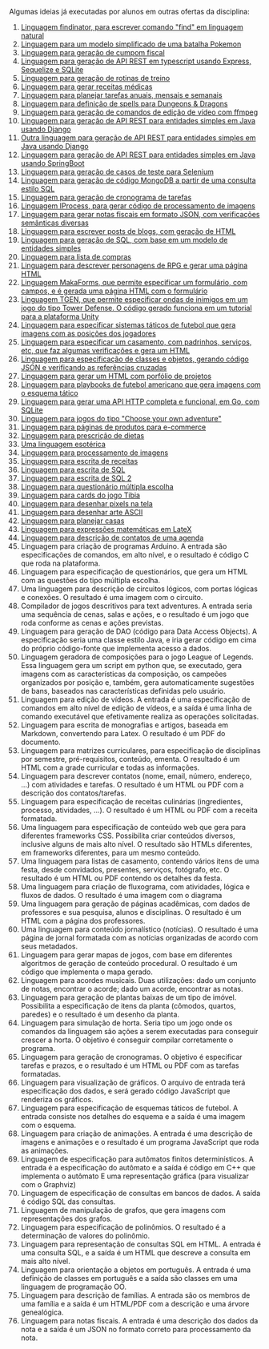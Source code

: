 Algumas ideias já executadas por alunos em outras ofertas da disciplina:

1. [Linguagem findinator, para escrever comando "find" em linguagem natural](https://github.com/VitorDonadelli/compiladores/tree/main/T6)
1. [Linguagem para um modelo simplificado de uma batalha Pokemon](https://github.com/amandapmn/compiladores_2021/tree/main/Trab4)
1. [Linguagem para geração de cumpom fiscal](https://github.com/FernandoSNunes/Trab-Compiladores/tree/main/T4)
1. [Linguagem para geração de API REST em typescript usando Express, Sequelize e SQLite](https://github.com/joaovicmendes/ts-api-generator)
1. [Linguagem para geração de rotinas de treino](https://github.com/vrechson/birlang)
1. [Linguagem para gerar receitas médicas](https://github.com/RosevalJr/T4-COMPILADORES)
1. [Linguagem para planejar tarefas anuais, mensais e semanais](https://github.com/18argon/compiladores-enpe3/tree/main/trabalho4/planner)
1. [Linguagem para definição de spells para Dungeons & Dragons](https://github.com/renandantasp/compiladores/tree/main/trabalho-4)
1. [Linguagem para geração de comandos de edição de vídeo com ffmpeg](https://github.com/Donderileo/Compiladores/tree/main/br-ffmpeg)
1. [Linguagem para geração de API REST para entidades simples em Java usando Django](https://github.com/rennesfreitassouza/Trabalho_CC2/)
1. [Outra linguagem para geração de API REST para entidades simples em Java usando Django](https://github.com/Lufscar/Nalutha)
1. [Linguagem para geração de API REST para entidades simples em Java usando SpringBoot](https://github.com/Souzath/Projeto-CC2-SpringG)
1. [Linguagem para geração de casos de teste para Selenium](https://github.com/duduoliverio/Compiladores2-Alverio)
1. [Linguagem para geração de código MongoDB a partir de uma consulta estilo SQL](https://github.com/BortoBoy/compiladores2)
1. [Linguagem para geração de cronograma de tarefas](https://github.com/yasuo-00/compiladorMonstrao/tree/main/T4)
1. [Linguagem IProcess, para gerar código de processamento de imagens](https://github.com/IsaacWillian/Compiladores/tree/main/IProcess)
1. [Linguagem para gerar notas fiscais em formato JSON, com verificações semânticas diversas](https://github.com/thiagomtt/compiladores/tree/main/gerador_nota_fiscal)
1. [Linguagem para escrever posts de blogs, com geração de HTML](https://github.com/moons2/compiladores-t4)
1. [Linguagem para geração de SQL, com base em um modelo de entidades simples](https://github.com/bernacamargo/UFSCar-Compiladores-Final/tree/develop)
1. [Linguagem para lista de compras](https://github.com/thagd/Compiladores)
1. [Linguagem para descrever personagens de RPG e gerar uma página HTML](https://github.com/Berreta/Compiladores.git)
1. [Linguagem MakaForms, que permite especificar um formulário, com campos, e é gerada uma página HTML com o formulário](https://github.com/felipeAC98/MaKaForms)
1. [Linguagem TGEN, que permite especificar ondas de inimigos em um jogo do tipo Tower Defense. O código gerado funciona em um tutorial para a plataforma Unity](https://github.com/MarcoGrivol/compiladores/tree/master/Trabalho4)
1. [Linguagem para especificar sistemas táticos de futebol que gera imagens com as posições dos jogadores](https://github.com/LuisFelipeOrtolan/Compiladores/tree/main/sistemaTatico)
1. [Linguagem para especificar um casamento, com padrinhos, serviços, etc, que faz algumas verificações e gera um HTML](https://github.com/kahjohansson/construcao_compiladores/tree/master/lista-casamento)
1. [Linguagem para especificação de classes e objetos, gerando código JSON e verificando as referências cruzadas](https://github.com/Caotichazard/Construcao-de-Compiladores/tree/main/Trabalho-4)
1. [Linguagem para gerar um HTML com porfólio de projetos](https://github.com/caiosales35/LinguagemPortfolio)
1. [Linguagem para playbooks de futebol americano que gera imagens com o esquema tático](https://github.com/FelTavoni/offensive-playbook-compiler)
1. [Linguagem para gerar uma API HTTP completa e funcional, em Go, com SQLite](https://github.com/alcidesmig/go-api-generator)
1. [Linguagem para jogos do tipo "Choose your own adventure"](https://github.com/augustormendes/PlayLang)
1. [Linguagem para páginas de produtos para e-commerce](https://github.com/joao-coli/c2v)
1. [Linguagem para prescrição de dietas](https://github.com/JoaoGabrielDamasceno/T4---Compiladores)
1. [Uma linguagem esotérica](https://github.com/olivatooo/Complack)
1. [Linguagem para processamento de imagens](https://github.com/lhsilva1999/limage)
1. [Linguagem para escrita de receitas](https://github.com/rennesfreitassouza/T4CC1)
1. [Linguagem para escrita de SQL](https://github.com/L826/SQLalg)
1. [Linguagem para escrita de SQL 2](https://github.com/vitor0x5/FastSqlCompiler)
1. [Linguagem para questionário múltipla escolha](https://github.com/Vitor178/Trabalho4Compiladores)
1. [Linguagem para cards do jogo Tibia](https://github.com/darknenblack/TibiaCard)
1. [Linguagem para desenhar pixels na tela](https://github.com/Igz72/LinguagemSimples)
1. [Linguagem para desenhar arte ASCII](https://github.com/Danchlax/Projeto-Final-Compiladores-2020)
1. [Linguagem para planejar casas](https://github.com/ViniciusPeixoto/House-Planner/wiki)
1. [Linguagem para expressões matemáticas em LateX](https://github.com/micsmics/math-converter)
1. [Linguagem para descrição de contatos de uma agenda](https://github.com/fer-ferreira/Agenda)
1. Linguagem para criação de programas Arduino. A entrada são especificações de comandos, em alto nível, e o resultado é código C que roda na plataforma.
1. Linguagem para especificação de questionários, que gera um HTML com as questões do tipo múltipla escolha.
1. Uma linguagem para descrição de circuitos lógicos, com portas lógicas e conexões. O resultado é uma imagem com o circuito.
1. Compilador de jogos descritivos para text adventures. A entrada seria uma sequência de cenas, salas e ações, e o resultado é um jogo que roda conforme as cenas e ações previstas.
1. Linguagem para geração de DAO (código para Data Access Objects). A especificação seria uma classe estilo Java, e iria gerar código em cima do próprio código-fonte que implementa acesso a dados.
1. Linguagem geradora de composições para o jogo League of Legends. Essa linguagem gera um script em python que, se executado, gera imagens com as características da composição, os campeões organizados por posição e, também, gera automaticamente sugestões de bans, baseados nas características definidas pelo usuário.
1. Linguagem para edição de vídeos. A entrada é uma especificação de comandos em alto nível de edição de vídeos, e a saída é uma linha de comando executável que efetivamente realiza as operações solicitadas.
1. Linguagem para escrita de monografias e artigos, baseada em Markdown, convertendo para Latex. O resultado é um PDF do documento.
1. Linguagem para matrizes curriculares, para especificação de disciplinas por semestre, pré-requisitos, conteúdo, ementa. O resultado é um HTML com a grade curricular e todas as informações.
1. Linguagem para descrever contatos (nome, email, número, endereço, ...) com atividades e tarefas. O resultado é um HTML ou PDF com a descrição dos contatos/tarefas.
1. Linguagem para especificação de receitas culinárias (ingredientes, processo, atividades, …). O resultado é um HTML ou PDF com a receita formatada.
1. Uma linguagem para especificação de conteúdo web que gera para diferentes frameworks CSS. Possibilita criar conteúdos diversos, inclusive alguns de mais alto nível. O resultado são HTMLs diferentes, em frameworks diferentes, para um mesmo conteúdo.
1. Uma linguagem para listas de casamento, contendo vários itens de uma festa, desde convidados, presentes, serviços, fotógrafo, etc. O resultado é um HTML ou PDF contendo os detalhes da festa.
1. Uma linguagem para criação de fluxograma, com atividades, lógica e fluxos de dados. O resultado é uma imagem com o diagrama
1. Uma linguagem para geração de páginas acadêmicas, com dados de professores e sua pesquisa, alunos e disciplinas. O resultado é um HTML com a página dos professores.
1. Uma linguagem para conteúdo jornalístico (notícias). O resultado é uma página de jornal formatada com as notícias organizadas de acordo com seus metadados.
1. Linguagem para gerar mapas de jogos, com base em diferentes algoritmos de geração de conteúdo procedural. O resultado é um código que implementa o mapa gerado.
1. Linguagem para acordes musicais. Duas utilizações: dado um conjunto de notas, encontrar o acorde; dado um acorde, encontrar as notas.
1. Linguagem para geração de plantas baixas de um tipo de imóvel. Possibilita a especificação de itens da planta (cômodos, quartos, paredes) e o resultado é um desenho da planta.
1. Linguagem para simulação de horta. Seria tipo um jogo onde os comandos da linguagem são ações a serem executadas para conseguir crescer a horta. O objetivo é conseguir compilar corretamente o programa.
1. Linguagem para geração de cronogramas. O objetivo é especificar tarefas e prazos, e o resultado é um HTML ou PDF com as tarefas formatadas.
1. Linguagem para visualização de gráficos. O arquivo de entrada terá especificação dos dados, e será gerado código JavaScript que renderiza os gráficos.
1. Linguagem para especificação de esquemas táticos de futebol. A entrada consiste nos detalhes do esquema e a saída é uma imagem com o esquema.
1. Linguagem para criação de animações. A entrada é uma descrição de imagens e animações e o resultado é um programa JavaScript que roda as animações.
1. Linguagem de especificação para autômatos finitos determinísticos. A entrada é a especificação do autômato e a saída é código em C++ que implementa o autômato E uma representação gráfica (para visualizar com o Graphviz)
1. Linguagem de especificação de consultas em bancos de dados. A saída é código SQL das consultas.
1. Linguagem de manipulação de grafos, que gera imagens com representações dos grafos.
1. Linguagem para especificação de polinômios. O resultado é a determinação de valores do polinômio.
1. Linguagem para representação de consultas SQL em HTML. A entrada é uma consulta SQL, e a saída é um HTML que descreve a consulta em mais alto nível.
1. Linguagem para orientação a objetos em português. A entrada é uma definição de classes em português e a saída são classes em uma linguagem de programação OO.
1. Linguagem para descrição de famílias. A entrada são os membros de uma família e a saída é um HTML/PDF com a descrição e uma árvore genealógica.
1. Linguagem para notas fiscais. A entrada é uma descrição dos dados da nota e a saída é um JSON no formato correto para processamento da nota.
